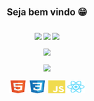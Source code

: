 <h2 align="center">Seja bem vindo 😁</h2><br>
<div align="center">
  <a href="https://www.instagram.com/breno_vinicius11/" target="_blank"><img src="https://img.shields.io/badge/-Instagram-%23E4405F?style=for-the-badge&logo=instagram&logoColor=white" target="_blank"></a>
  <a href = "mailto:viniciusbreno11@gmail.com"><img src="https://img.shields.io/badge/-Gmail-%23333?style=for-the-badge&logo=gmail&logoColor=white" target="_blank"></a> 
  <a href="https://www.linkedin.com/in/breno-sedano-858a041a3/" target="_blank"><img src="https://img.shields.io/badge/-LinkedIn-%230077B5?style=for-the-badge&logo=linkedin&logoColor=white" target="_blank"></a>
</div>
<div align="center">  <br>
  <img height="200em" src="https://github-readme-stats.vercel.app/api?username=bsedano&count_private=true&show_icons=true&theme=dark">
  </div>
  <div align="center"> <br>
  <img height="200em" src="https://github-readme-stats.vercel.app/api/top-langs/?username=bsedano&layout=compact&theme=dark">
  </div>

<div align="center"><br>
  <img align="center" alt="HTML" height="30" width="40" src="https://raw.githubusercontent.com/devicons/devicon/master/icons/html5/html5-original.svg"/>
  <img align="center" alt="CSS" height="30" width="40" src="https://raw.githubusercontent.com/devicons/devicon/master/icons/css3/css3-original.svg"/>
  <img align="center" alt="js" height="30" width="40" src="https://raw.githubusercontent.com/devicons/devicon/master/icons/javascript/javascript-plain.svg"/>
  <img align="center" alt="React" height="30" width="40" src="https://raw.githubusercontent.com/devicons/devicon/master/icons/react/react-original.svg"/>
  </div>
  
